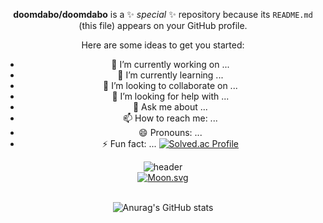 <div align=center>


**doomdabo/doomdabo** is a ✨ _special_ ✨ repository because its `README.md` (this file) appears on your GitHub profile.

Here are some ideas to get you started:

- 🔭 I’m currently working on ...
- 🌱 I’m currently learning ...
- 👯 I’m looking to collaborate on ...
- 🤔 I’m looking for help with ...
- 💬 Ask me about ...
- 📫 How to reach me: ...
- 😄 Pronouns: ...
- ⚡ Fun fact: ...
[![Solved.ac Profile](http://mazassumnida.wtf/api/generate_badge?boj=bbo1209)](https://solved.ac/bbo1209)<br/>



![header](https://capsule-render.vercel.app/api?type=wave&color=auto&height=300&section=header&text=doomdabo&fontSize=90)
  <br>
[![Moon.svg](https://moon-svg.minung.dev/moon.svg?theme=ray)](https://moon-svg.minung.dev)
    <br>
  <br>
  
![Anurag's GitHub stats](https://github-readme-stats.vercel.app/api?username=doomdabo&show_icons=true&theme=radical)



  
  </div>

